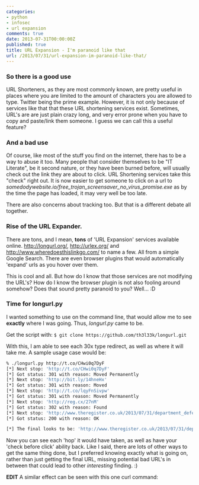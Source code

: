 ```yaml
---
categories:
- python
- infosec
- url expansion
comments: true
date: 2013-07-31T00:00:00Z
published: true
title: URL Expansion - I'm paranoid like that
url: /2013/07/31/url-expansion-im-paranoid-like-that/
---
```


### So there is a good use
URL Shorteners, as they are most commonly known, are pretty useful in places where you are limited to the amount of characters you are allowed to type. Twitter being the prime example. However, it is not only because of services like that that these URL shortening services exist. Sometimes, URL's are are just plain crazy long, and very error prone when you have to copy and paste/link them someone. I guess we can call this a useful feature?

<!--more-->

### And a bad use
Of course, like most of the stuff you find on the internet, there has to be a way to abuse it too. Many people that consider themselves to be "IT Literate", be it second nature, or they have been burned before, will usually check out the link they are about to click. URL Shortening services take this "check" right out. It is now easier to get someone to click on a url to *somedodywebsite.io/free_trojan_screensaver_no_virus_promise.exe* as by the time the page has loaded, it may very well be too late.

There are also concerns about tracking too. But that is a different debate all together.

### Rise of the URL Expander.
There are tons, and I mean, **tons** of 'URL Expansion' services available online. http://longurl.org/, http://urlex.org/ and http://www.wheredoesthislinkgo.com/ to name a few. All from a simple Google Search. There are even browser plugins that would automatically 'expand' urls  as you hover over them.

This is cool and all. But how do I know that those services are not modifying the URL's? How do I know the browser plugin is not also fooling around somehow? Does that sound pretty paranoid to you? Well... :D

### Time for longurl.py
I wanted something to use on the command line, that would allow me to see **exactly** where I was going. Thus, *longurl.py* came to be.

Get the script with: `$ git clone https://github.com/th3l33k/longurl.git`

With this, I am able to see each 30x type redirect, as well as where it will take me. A sample usage case would be:

```bash longurl.py Usage
% ./longurl.py http://t.co/CHwi0q7DyF
[*] Next stop: 'http://t.co/CHwi0q7DyF'
[*] Got status: 301 with reason: Moved Permanently
[*] Next stop: 'http://bit.ly/14hneHx'
[*] Got status: 301 with reason: Moved
[*] Next stop: 'http://t.co/lqyFnSivpw'
[*] Got status: 301 with reason: Moved Permanently
[*] Next stop: 'http://reg.cx/27nM'
[*] Got status: 302 with reason: Found
[*] Next stop: 'http://www.theregister.co.uk/2013/07/31/department_defence_no_lenovo_ban/'
[*] Got status: 200 with reason: OK

[*] The final looks to be: 'http://www.theregister.co.uk/2013/07/31/department_defence_no_lenovo_ban/'
```

Now you can see each 'hop' it would have taken, as well as have your 'check before click' ability back. Like I said, there are lots of other ways to get the same thing done, but I preferred knowing exactly what is going on, rather than just getting the final URL, missing potential bad URL's in between that could lead to other _interesting_ finding. :)

**EDIT**
A similar effect can be seen with this one curl command:

